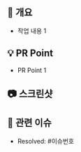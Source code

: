 ## 🔆 개요

<!-- 아래 리스트를 지우고, 작업 내용을 적어주세요. -->

- 작업 내용 1

## 💡 PR Point

<!-- 피드백을 받고 싶은 부분이나, 공유하고 싶은 부분을 적어주세요. -->

- PR Point 1

## 📷 스크린샷

<!-- 작업한 화면이 있다면 스크린 샷으로 첨부해주세요. -->

## 📮 관련 이슈

<!-- 작업한 이슈번호를 # 뒤에 붙여주세요. -->

- Resolved: #이슈번호
